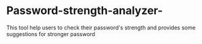 # Password-strength-analyzer-
This tool help users to check their password's strength and provides some suggestions for stronger password 
